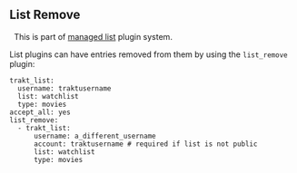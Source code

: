 ## List Remove
<div class="alert alert-success" role="info">
  
  <span class="glyphicon glyphicon glyphicon-cog"></span>
  &nbsp; This is part of [managed list](/Plugins/List) plugin system.
</div>

List plugins can have entries removed from them by using the `list_remove` plugin:
```
trakt_list:
  username: traktusername
  list: watchlist
  type: movies
accept_all: yes
list_remove:
  - trakt_list:
      username: a_different_username
      account: traktusername # required if list is not public
      list: watchlist
      type: movies
```